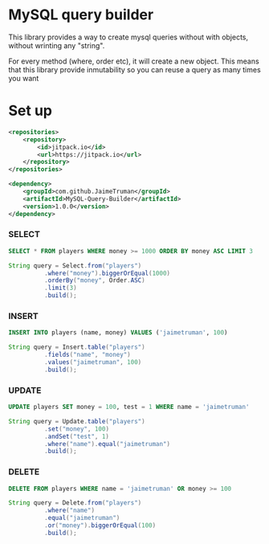 # MySQL query builder


This library provides a way to create mysql queries without with objects, without wrinting any "string". 

For every method (where, order etc), it will create a new object. This means that this library provide inmutability so you can reuse a query as many times you want

# Set up
```xml
<repositories>
    <repository>
        <id>jitpack.io</id>
        <url>https://jitpack.io</url>
    </repository>
</repositories>

<dependency>
    <groupId>com.github.JaimeTruman</groupId>
    <artifactId>MySQL-Query-Builder</artifactId>
    <version>1.0.0</version>
</dependency>
```



### SELECT 

```sql
SELECT * FROM players WHERE money >= 1000 ORDER BY money ASC LIMIT 3
```
```java
String query = Select.from("players")
          .where("money").biggerOrEqual(1000)
          .orderBy("money", Order.ASC)
          .limit(3)
          .build();
```



### INSERT

```sql
INSERT INTO players (name, money) VALUES ('jaimetruman', 100)
```
```java
String query = Insert.table("players")
          .fields("name", "money")
          .values("jaimetruman", 100)
          .build();
```



### UPDATE

```sql
UPDATE players SET money = 100, test = 1 WHERE name = 'jaimetruman'
```
```java
String query = Update.table("players")
          .set("money", 100)
          .andSet("test", 1)
          .where("name").equal("jaimetruman")
          .build();
```



### DELETE

```sql
DELETE FROM players WHERE name = 'jaimetruman' OR money >= 100
```
```java
String query = Delete.from("players")
          .where("name")
          .equal("jaimetruman")
          .or("money").biggerOrEqual(100)
          .build();
```
